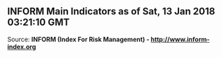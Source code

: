 ## INFORM Main Indicators as of Sat, 13 Jan 2018 03:21:10 GMT

Source: **INFORM (Index For Risk Management) - http://www.inform-index.org**